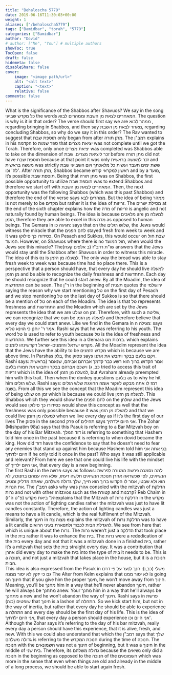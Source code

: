 ```yaml
---
title: "Behaloscha 5779"
date: 2019-06-16T11:30:03+00:00
weight: 1
aliases: ["/behaloscha5779"]
tags: ["Bamidbar", "torah", "5779"]
categories: ["Bamidbar"]
author: "Dovid"
# author: ["Me", "You"] # multiple authors
showToc: true
TocOpen: false
draft: false
hidemeta: false
disableShare: false
cover:
    image: "<image path/url>"
    alt: "<alt text>"
    caption: "<text>"
    relative: false
comments: false
---
```

What is the significance of the Shabbos after Shavuos?
We say in the song כל מקדש שביעי the words המאחרים לצאת מן השבת וממהרים לבוא. The question is why is it in that order? The verse should first say we are ממהר לבוא , regarding bringing in Shabbos, and then say מאחר לצאת מן השבת, regarding concluding Shabbos, so why do we say it in this order?
The Rav wanted to suggest that תוספת שבת only began from after מתן תורה. The רמב"ן explains in his הקדמה to ספר שמות that יציאת מצרים was not complete until we got the Torah. Therefore, only once יציאת מצרים was completed was Shabbos able to take on the dimension of זכר ליציאת מצרים. שבת before מתן תורה did not have תוספת שבת because at that point it was only זכר למעשה בראשית and מעשה בראשית was strictly ששת ימים תעבד ועשית כל מלאכתך ויום השביעי שבת לה' וכו'. After מתן תורה, Shabbos became ראשון למקראי קודש and by a מועד, it’s possible תוספת שבת. Being that מתן תורה was on Shabbos, the first possible opportunity to utilize תוספת שבת was to extend Shabbos and therefore we start off with המאחרים לצאת מן השבת. Then, the next opportunity was the following Shabbos (which was this past Shabbos) and therefore the end of the verse says ממהרים לבא.
But the idea of being ממהר is not merely to be מקדים but rather it is the idea of זריזות. The מסילת ישרים at the end of the sixth chapter explains how the מדה of זריזות is angelic and not naturally found by human beings. The idea is because מלאכים are למעלה מן הזמן, therefore they are able to excel in this מדה as opposed to human beings.
The Gemara in חגיגה כו: says that on the שלוש רגלים, the Jews would witness the miracle that the לחם הפנים stayed fresh from week to week and it was כסידורו כך סילוקו. On Pesach and Sukkos, this would occur on שבת חול המועד. However, on Shavuos where there is no חול המועד, when would the Jews see this miracle? The(ב אלפים קעח)  שו"ת רדב"ז answers that the Jews would stay until the Shabbos after Shavuos in order to witness this miracle. The idea of this נס is למעלה מן הזמן. The only way the bread was able to stay fresh week to week was because time had no place there. This is a perspective that a person should have, that every day he should live למעלה מן הזמן and be able to recognize the daily freshness and התחדשות. Each day he should recognize that he could start anew.
By all the Moadim, the idea of התחדשות can be seen. The ר"ן in the beginning of תענית quotes the ירושלמי saying the reason why we start mentioning טל on the first day of Pesach and we stop mentioning טל on the last day of Sukkos is so that there should be a mention of טל on each of the Moadim. The idea is that טל represents freshness and התחדשות and the Moadim which are set by the Jews represents the idea that we are שולט on זמן. Therefore, with such a שליטה, we can recognize that we can be למעלה מן הזמן and therefore believe that every day we could start anew. Like we find in the Gemara in מגילה ה: says אמר ר' יוחנן כי הוינא טליא. Rashi says that he was referring to his youth. The word טל is used to refer to youth because טל is the idea of freshness and התחדשות.
We further see this idea in a Gemara ברכות מט.  which explains מקדש ישראל והזמנים-ישראל דקדשינהו לזמנים. All the Moadim represent the idea that the Jews have the ability to be מקדש הזמנים which is because we are above time.
In Parshas בלק, the פסוק says ויקם בלעם בבקר ויחבש את אתנו. Rashi says:
 אמר הקדוש ברוך הוא רשע כבר קדמך אברהם אביהם, שנאמר (בראשית כב, ג) וישכם אברהם בבקר ויחבוש את חמורו
בלעם tried to access this trait of זריזות which is the idea of למעלה מן הזמן, but Avraham already preempted him with this trait. Then when the donkey questions בלעם as to why he hit him שלש רגלים. Rashi says: רמז לו אתה מבקש לעקור אומה החוגגת שלש רגלים בשנה.
From all this we see the concept that the Moadim represent this idea of being שולט on זמן which is because we could live למעלה מן הזמן. This Shabbos which they would show the לחם הפנים on the שולחן and the Jews would see כסידורו כך סילוקו would show this concept as well that the freshness was only possible because it was למעלה מן הזמן and that we could live למעלה מן הזמן when we live every day as if it’s the first day of our lives
The פסוק in the second פרק of תהילים says אני היום ילדתיך. The Zohar (Mishpatim 98a) says that this Pasuk is referring to a Bar Mitzvah boy on the day of his Bar Mitzvah. דוד המלך is referring to something that Hashem told him once in the past because it is referring to when dovid became the king. How did דוד have the confidence to say that he doesn’t need to fear any enemies that stand up against him because Hashem told him בני אתה אני היום ילדתיך if he only told it once in the past? Who says it was still applicable and relevant? From here we see that one could live his life with the mindset of אני היום ילדיך, that every day is a new beginning.   
The first Rashi in the פרשה says as follows:
למה נסמכה פרשת המנורה לפרשת הנשיאים, לפי שכשראה אהרן חנוכת הנשיאים חלשה דעתו, שלא היה עמהם בחנוכה, לא הוא ולא שבטו, אמר לו הקדוש ברוך הוא חייך, שלך גדולה משלהם, שאתה מדליק ומטיב את הנרות.
The רמב"ן asks why was אהרן consoled with the mitzvah of הדלקת נרות and not with other mitzvos such as the קטורת and קרבנות?
Reb Chaim in  הל' ביאת מקדש (פ"ט ה"ז)explains that the Mitzvah of הדלקת נרות in the מקדש was not the action of lighting candles rather the mitzvah was just to have lit candles constantly. Therefore, the action of lighting candles was just a means to have a lit candle, which is the real fulfilment of the Mitzvah. Similarly, the חינוך in מצוה צח explains the mitzvah of הדלקת נרות was to have a lit candle להגדלת הבית לכבוד ולתפארת בעיני הרואים.
We see from here that which is unique about the נרות. The נרות weren’t just a הדלקה that took place in the בית rather it was to enhance the בית. The נרות were a rededication of the בית every day and not that it was a mitzvah done in a finished בית, rather it’s a mitzvah that sets the בית straight every day. It was a contribution that אהרן did every day to make the בית into the type of בית it needs to be. This is a חנוכה, and not just a mitzvah that takes place in the house, but it is a חנוכת הבית.    
This idea is also expressed from the Pasuk in משלי (כב,ו):
חנך לנער על פי דרכו גם כי יזקין לא יסור ממנה
The Alter from Kelm explains that לא יסור ממנו is going on חינוך that if you give him the proper חינוך, he won’t move away from חינוך.  Meaning, you’ll be מחנך him in a way that he’ll never abandon חינוך, rather he will always be מתחנך anew. Your מחנך him in a way that he'll always be מתחנך a new and he won’t abandon the way of חינוך. Rashi says in פרשת שופטים (כ:ה) that חינוך is a lashon of התחלה. So we kick start him, but not in the way of inertia, but rather that every day he should be able to experience a התחלה and every day should be the first day of his life.
This is the idea of אני היום ילדתיך, that every day a person should experience אני היום וכו'. Although the Zohar says it’s referring to the day of his bar mitzvah, really every day a person should have this experience, that it is alive, fresh, and new.
With this we could also understand that which the רמב"ן says that שלך גדולה משלהם is referring to the חנוכת המקדש during the time of חנוכה. The חנוכה with the חשמונאים was not a חינוך of beginning, but it was a חינוך in the middle of בית שני. Therefore, its גדולה משלהם because the נשיאים only did a חנוכה in the beginning as opposed to the חנוכה of the חשמונאים which was more in the sense that even when things are old and already in the middle of a long process, we should be able to start again fresh.
